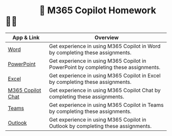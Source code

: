 

 <h1>&nbsp;&nbsp;&nbsp;&nbsp;&nbsp;&nbsp;&nbsp;&nbsp;&nbsp;&nbsp;&nbsp;&nbsp;&nbsp;&nbsp;&nbsp;&nbsp;🤖 M365 Copilot Homework 🧑‍🎓</h1>

| App & Link | Overview |
|-----|----------|
| [Word](https://github.com/mortenhansenDK/M365CopilotHomework/blob/main/Word/readME.md) | Get experience in using M365 Copilot in Word by completing these assignments. |
| [PowerPoint](https://github.com/mortenhansenDK/M365CopilotHomework/blob/main/PowerPoint/readME.md) | Get experience in using M365 Copilot in PowerPoint by completing these assignments. |
| [Excel](https://github.com/mortenhansenDK/M365CopilotHomework/blob/main/PowerPoint/readME.md) | Get experience in using M365 Copilot in Excel by completing these assignments. |
| [M365 Copilot Chat](./labs/public-website-agent) | Get experience in using M365 Copilot Chat by completing these assignments. |
| [Teams](./labs/mbr-prep-sharepoint-agent) | Get experience in using M365 Copilot in Teams by completing these assignments. |
| [Outlook](./labs/mbr-prep-sharepoint-agent) | Get experience in using M365 Copilot in Outlook by completing these assignments. |
